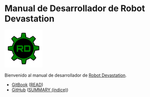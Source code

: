 # Manual de Desarrollador de Robot Devastation

[![Robot Devastation Logo](../assets/robotDevastation-125px.png)](http://asrob-uc3m.github.io/workgroups/2017-05-28-robot-devastation.html)

Bienvenido al manual de desarrollador de [Robot Devastation](http://asrob-uc3m.github.io/workgroups/2017-05-28-robot-devastation.html).

- [GitBook](https://legacy.gitbook.com/book/asrob-uc3m/robotdevastation-developer-manual/) ([READ](https://asrob-uc3m.gitbooks.io/robotdevastation-developer-manual/content/es/))
- [GitHub](https://github.com/asrob-uc3m/robotdevastation-developer-manual) ([SUMMARY (índice)](https://github.com/asrob-uc3m/robotdevastation-developer-manual/blob/master/es/SUMMARY.md))
